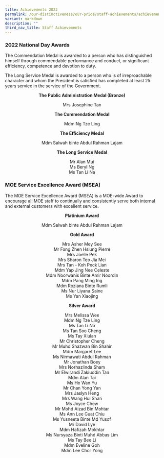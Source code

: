 ```yaml
---
title: Achievements 2022
permalink: /our-distinctiveness/our-pride/staff-achievements/achievements-2022/
variant: markdown
description: ""
third_nav_title: Staff Achievements
---
```

### **2022 National Day Awards**

The Commendation Medal is awarded to a person who has distinguished himself through commendable performance and conduct, or significant efficiency, competence and devotion to duty.

The Long Service Medal is awarded to a person who is of irreproachable character and whom the President is satisfied has completed at least 25 years service in the service of the Government.

<b><center>The Public Administration Medal (Bronze)</center></b>
<center>Mrs Josephine Tan </center>

<b><center>The Commendation Medal</center></b>
<center>Mdm Ng Tze Ling </center>

<b><center>The Efficiency Medal</center></b>
<center>Mdm Salwah binte Abdul Rahman Lajam </center>

<b><center>The Long Service Medal</center></b>
<center>Mr Alan Mui </center>
<center>Ms Beryl Ng </center>
<center>Ms Tan Li Na </center>

### **MOE Service Excellence Award (MSEA)**

The MOE Service Excellence Award (MSEA) is a MOE-wide Award to encourage all MOE staff to continually and consistently serve both internal and external customers with excellent service.

<b><center>Platinium Award </center></b>
<p></p><center>Mdm Salwah binte Abdul Rahman Lajam <br>

<b><center>Gold Award </center></b>
<p></p><center>Mrs Asher Mey See <br>
Mr Fong Zhen Hsiung Pierre <br>
Mrs Joelle Pek <br>
Mrs Sharon Teo Jia Mei <br>
Mrs Tan - Koh Peck Lian <br>
Mdm Yap Jing Nee Celeste <br>
Mdm Noorwanis Binte Amir Noordin <br>
Mdm Pang Ming Ing <br>
Mdm Roziana Binte Rumli <br>
Ms Nur Liyana Saine <br>
Ms Yan Xiaojing</center><p></p>

<b><center>Silver Award </center></b>
<p></p><center>Mrs Melissa Wee <br>
Mdm Ng Tze Ling <br>
Ms Tan Li Na <br>
Ms Tan Soo Cheng <br>
Ms Tay Xiulan <br>
Mr Christopher Cheng <br>
Mr Muhd Shazwan Bin Shahir <br>
Mdm Margaret Lee <br>
Ms Nirmawati Abdul Rahman <br>
Mr Jonathan Boey <br>
Mrs Norhazlinda Sham <br>
Mr Elwirandi Zakiuddin Tan <br>
Mdm Alan Tai <br>
Ms Ho Wan Yu <br>
Mr Chan Yong Yan <br>
Mrs Jaslyn Heng <br>
Mrs Wang Hui Shan	<br>
Ms Joyce Chew	<br>
Mr Mohd Aizad Bin Mohtar <br>
Ms Ann Lee Guat Chiu <br>
Ms Yusneeta Binte Md Yusof <br>
Mr David Lye <br>
Mdm Hafizah Mokhtar	<br>
Ms Nursyaza Binti Muhd Abbas Lim <br>
Ms Tay Bee Li <br>
Mdm Eveline Goh	<br>
Mdm Lee Chor Yong</center><p></p></center>